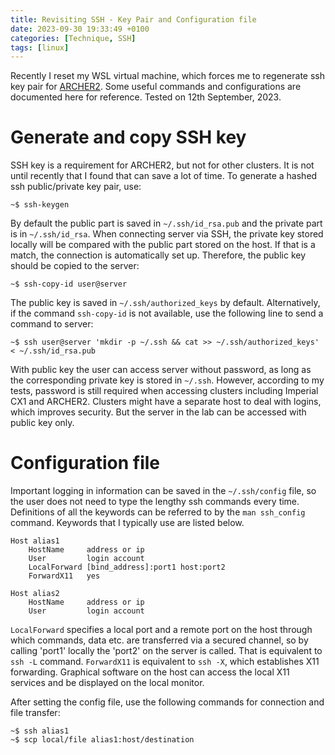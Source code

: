 ```yaml
---
title: Revisiting SSH - Key Pair and Configuration file
date: 2023-09-30 19:33:49 +0100
categories: [Technique, SSH]
tags: [linux]
---
```


Recently I reset my WSL virtual machine, which forces me to regenerate ssh key pair for [ARCHER2](https://docs.archer2.ac.uk/). Some useful commands and configurations are documented here for reference. Tested on 12th September, 2023.

# Generate and copy SSH key

SSH key is a requirement for ARCHER2, but not for other clusters. It is not until recently that I found that can save a lot of time. To generate a hashed ssh public/private key pair, use:

``` console
~$ ssh-keygen
```

By default the public part is saved in `~/.ssh/id_rsa.pub` and the private part is in `~/.ssh/id_rsa`. When connecting server via SSH, the private key stored locally will be compared with the public part stored on the host. If that is a match, the connection is automatically set up. Therefore, the public key should be copied to the server:

``` console
~$ ssh-copy-id user@server
```

The public key is saved in `~/.ssh/authorized_keys` by default. Alternatively, if the command `ssh-copy-id` is not available, use the following line to send a command to server:

``` console
~$ ssh user@server 'mkdir -p ~/.ssh && cat >> ~/.ssh/authorized_keys' < ~/.ssh/id_rsa.pub
```

With public key the user can access server without password, as long as the corresponding private key is stored in `~/.ssh`. However, according to my tests, password is still required when accessing clusters including Imperial CX1 and ARCHER2. Clusters might have a separate host to deal with logins, which improves security. But the server in the lab can be accessed with public key only.

# Configuration file

Important logging in information can be saved in the `~/.ssh/config` file, so the user does not need to type the lengthy ssh commands every time. Definitions of all the keywords can be referred to by the `man ssh_config` command. Keywords that I typically use are listed below.

``` text
Host alias1
	HostName     address or ip
	User         login account
	LocalForward [bind_address]:port1 host:port2
	ForwardX11   yes

Host alias2
	HostName     address or ip
	User         login account
```

`LocalForward` specifies a local port and a remote port on the host through which commands, data etc. are transferred via a secured channel, so by calling 'port1' locally the 'port2' on the server is called. That is equivalent to `ssh -L` command. `ForwardX11` is equivalent to `ssh -X`, which establishes X11 forwarding. Graphical software on the host can access the local X11 services and be displayed on the local monitor.

After setting the config file, use the following commands for connection and file transfer:

``` console
~$ ssh alias1
~$ scp local/file alias1:host/destination
```

